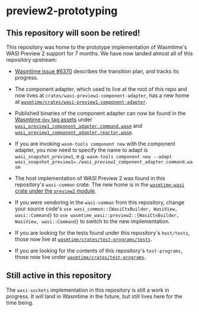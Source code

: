 # preview2-prototyping

## This repository will soon be retired!

This repository was home to the prototype implementation of Wasmtime's WASI
Preview 2 support for 7 months. We have now landed almost all of this
repository upstream:

* [Wasmtime issue
  #6370](https://github.com/bytecodealliance/wasmtime/issues/6370) describes
  the transition plan, and tracks its progress.

* The component adapter, which used to live at the root of this repo and now
  lives at `crates/wasi-preview1-component-adapter`, has a new home at
  [`wasmtime/crates/wasi-preview1-component-adapter`](https://github.com/bytecodealliance/wasmtime/tree/main/crates/wasi-preview1-component-adapter).

* Published binaries of the component adapter can now be found in the
  [Wasmtime `dev` tag
  assets](https://github.com/bytecodealliance/wasmtime/releases/tag/dev)
  under [`wasi_preview1_component_adapter.command.wasm`](https://github.com/bytecodealliance/wasmtime/releases/download/dev/wasi_preview1_component_adapter.command.wasm)
  and [`wasi_preview1_component_adapter.reactor.wasm`](https://github.com/bytecodealliance/wasmtime/releases/download/dev/wasi_preview1_component_adapter.reactor.wasm).

* If you are invoking `wasm-tools component new` with the component adapter,
  you now need to specify the name to adapt is `wasi_snapshot_preview1`, e.g.
  `wasm-tools component new --adapt wasi_snapshot_preview1=./wasi_preview1_component_adapter.command.wasm`

* The host implementation of WASI Preview 2 was found in this repository's
  `wasi-common` crate. The new home is in the
  [`wasmtime-wasi` crate under the `preview2` module](https://github.com/bytecodealliance/wasmtime/tree/main/crates/wasi/src/preview2).

* If you were vendoring in the `wasi-common` from this repository, change your
  source code's `use wasi_common::{WasiCtxBuilder, WasiView, wasi::Command}`
  to `use wasmtime_wasi::preview2::{WasiCtxBuilder, WasiView, wasi::Command}`
  to switch to the new implementation.

* If you are looking for the tests found under this repository's `host/tests`,
  those now live at
  [`wasmtime/crates/test-programs/tests`](https://github.com/bytecodealliance/wasmtime/tree/main/crates/test-programs/tests).

* If you are looking for the contents of this repository's `test-programs`,
  those now live under
  [`wasmtime/crates/test-programs`](https://github.com/bytecodealliance/wasmtime/tree/main/crates/test-programs).


## Still active in this repository

The `wasi-sockets` implementation in this repository is still a work in
progress. It will land in Wasmtime in the future, but still lives here
for the time being.
